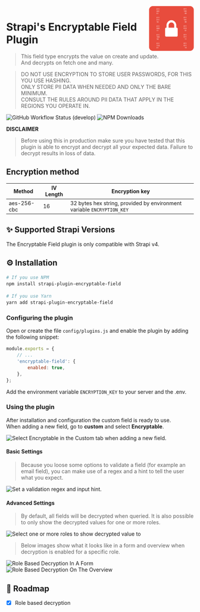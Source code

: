 <img src="logo_small.png" align="right" />

# Strapi's Encryptable Field Plugin

> This field type encrypts the value on create and update.  
> And decrypts on fetch one and many.

> DO NOT USE ENCRYPTION TO STORE USER PASSWORDS, FOR THIS YOU USE HASHING.  
> ONLY STORE PII DATA WHEN NEEDED AND ONLY THE BARE MINIMUM.   
> CONSULT THE RULES AROUND PII DATA THAT APPLY IN THE REGIONS YOU OPERATE IN.

![GitHub Workflow Status (develop)](https://img.shields.io/github/actions/workflow/status/edwin-luijten/strapi-encryptable-field/npm-publish.yml?style=for-the-badge)
![NPM Downloads](https://img.shields.io/npm/dm/strapi-plugin-encryptable-field?style=for-the-badge)

**DISCLAIMER**
> Before using this in production make sure you have tested that this plugin is able to encrypt and decrypt all your expected data.
> Failure to decrypt results in loss of data.

## Encryption method

| Method      | IV Length | Encryption key                                                         |
|-------------|-----------|------------------------------------------------------------------------|
| aes-256-cbc | 16        | 32 bytes hex string, provided by environment variable `ENCRYPTION_KEY` |

## ✨ Supported Strapi Versions

The Encryptable Field plugin is only compatible with Strapi v4.

## ⚙️ Installation

```bash
# If you use NPM
npm install strapi-plugin-encryptable-field

# If you use Yarn
yarn add strapi-plugin-encryptable-field
```

### Configuring the plugin

Open or create the file `config/plugins.js` and enable the plugin by adding the following snippet:

```js
module.exports = {
    // ...
    'encryptable-field': {
        enabled: true,
    },
};
```

Add the environment variable `ENCRYPTION_KEY` to your server and the .env.

### Using the plugin

After installation and configuration the custom field is ready to use.  
When adding a new field, go to **custom** and select **Encryptable**.

![Select Encryptable in the Custom tab when adding a new field.](/home/edwin/Development/strapi-encryptable-field-plugin/assets/encryptable_field.png "Encryptable Field")

#### Basic Settings
> Because you loose some options to validate a field (for example an email field), you can make use of a regex and a hint to
> tell the user what you expect.

![Set a validation regex and input hint.](/home/edwin/Development/strapi-encryptable-field-plugin/assets/encryptable_field_settings.png "Field Settings")

#### Advanced Settings

> By default, all fields will be decrypted when queried. It is also possible to only show the decrypted values for one or
> more roles.

![Select one or more roles to show decrypted value to](/home/edwin/Development/strapi-encryptable-field-plugin/assets/role_based_decryption_settings.png "Select Roles")

> Below images show what it looks like in a form and overview when decryption is enabled for a specific role.

![](/home/edwin/Development/strapi-encryptable-field-plugin/assets/role_based_decryption_form.png "Role Based Decryption In A Form")
![](/home/edwin/Development/strapi-encryptable-field-plugin/assets/role_based_decryption_overview.png "Role Based Decryption On The Overview")

## 🚀 Roadmap

- [x] Role based decryption